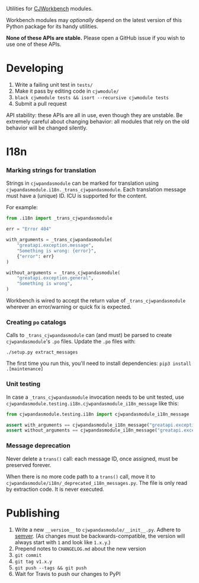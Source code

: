 Utilities for [CJWorkbench](https://github.com/CJWorkbench/cjworkbench) modules.

Workbench modules may _optionally_ depend on the latest version of this Python
package for its handy utilities.

**None of these APIs are stable.** Please open a GitHub issue if you wish to
use one of these APIs.

Developing
==========

1. Write a failing unit test in `tests/`
2. Make it pass by editing code in `cjwmodule/`
3. `black cjwmodule tests && isort --recursive cjwmodule tests`
4. Submit a pull request

API stability: these APIs are all in use, even though they are unstable. Be
extremely careful about changing behavior: all modules that rely on the old
behavior will be changed silently.

I18n
====

### Marking strings for translation

Strings in `cjwpandasmodule` can be marked for translation using
`cjwpandasmodule.i18n._trans_cjwpandasmodule`. Each translation message must
have a (unique) ID. ICU is supported for the content.

For example:

```python
from .i18n import _trans_cjwpandasmodule

err = "Error 404"

with_arguments = _trans_cjwpandasmodule(
    "greatapi.exception.message",
    "Something is wrong: {error}",
    {"error": err}
)

without_arguments = _trans_cjwpandasmodule(
    "greatapi.exception.general",
    "Something is wrong",
)
```

Workbench is wired to accept the return value of `_trans_cjwpandasmodule`
wherever an error/warning or quick fix is expected.

### Creating `po` catalogs

Calls to `_trans_cjwpandasmodule` can (and must) be parsed to create
`cjwpandasmodule`'s `.po` files. Update the `.po` files with:

```
./setup.py extract_messages
```

The first time you run this, you'll need to install dependencies:
`pip3 install .[maintenance]`

### Unit testing

In case a `_trans_cjwpandasmodule` invocation needs to be unit tested, use
`cjwpandasmodule.testing.i18n.cjwpandasmodule_i18n_message` like this:

```python
from cjwpandasmodule.testing.i18n import cjwpandasmodule_i18n_message

assert with_arguments == cjwpandasmodule_i18n_message("greatapi.exception.message", {"error": "Error 404"})
assert without_arguments == cjwpandasmodule_i18n_message("greatapi.exception.general")
```

### Message deprecation

Never delete a `trans()` call: each message ID, once assigned, must be preserved
forever.

When there is no more code path to a `trans()` call, move it to
`cjwpandasmodule/i18n/_deprecated_i18n_messages.py`. The file is only read by
extraction code. It is never executed.


Publishing
==========

1. Write a new `__version__` to `cjwpandasmodule/__init__.py`. Adhere to
   [semver](https://semver.org). (As changes must be backwards-compatible,
   the version will always start with `1` and look like `1.x.y`.)
2. Prepend notes to `CHANGELOG.md` about the new version
3. `git commit`
4. `git tag v1.x.y`
5. `git push --tags && git push`
6. Wait for Travis to push our changes to PyPI

